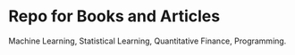 # Repo for Books and Articles

Machine Learning, Statistical Learning, Quantitative Finance, Programming.
